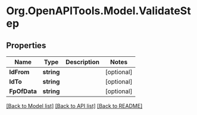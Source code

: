 # Org.OpenAPITools.Model.ValidateStep

## Properties

Name | Type | Description | Notes
------------ | ------------- | ------------- | -------------
**IdFrom** | **string** |  | [optional] 
**IdTo** | **string** |  | [optional] 
**FpOfData** | **string** |  | [optional] 

[[Back to Model list]](../README.md#documentation-for-models) [[Back to API list]](../README.md#documentation-for-api-endpoints) [[Back to README]](../README.md)

